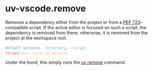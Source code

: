 # uv-vscode.remove 

Removes a dependency either from the project or from a [PEP 723](https://peps.python.org/pep-0723/)–compatible script. If the active editor is focused on such a script, the dependency is removed from there; otherwise, it is removed from the project at the workspace root.

<code style="color: #569CD6;">default options</code>: <code style="color: #4EC9B0;">--directory</code>, <code style="color: #4EC9B0;">--script</code><br>
<code style="color: #FF5555;">throws</code>: <code style="color: #FFB86C;">when input is missing</code>

Under the hood, this simply runs the [uv remove](https://docs.astral.sh/uv/reference/cli/#uv-remove) command.